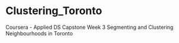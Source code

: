 # Clustering_Toronto
Coursera - Applied DS Capstone Week 3 Segmenting and Clustering Neighbourhoods in Toronto
